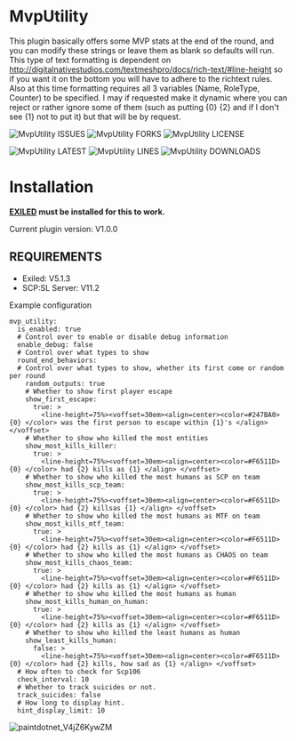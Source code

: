 # MvpUtility

This plugin basically offers some MVP stats at the end of the round, and you can modify these strings or leave them as blank so defaults will run. This type of text formatting is dependent on http://digitalnativestudios.com/textmeshpro/docs/rich-text/#line-height so if you want it on the bottom you will have to adhere to the richtext rules. Also at this time formatting requires all 3 variables (Name, RoleType, Counter) to be specified. I may if requested make it dynamic where you can reject or rather ignore some of them (such as putting {0} {2} and if I don't see {1} not to put it) but that will be by request. 

![MvpUtility ISSUES](https://img.shields.io/github/issues/Undid-Iridium/MvpUtility)
![MvpUtility FORKS](https://img.shields.io/github/forks/Undid-Iridium/MvpUtility)
![MvpUtility LICENSE](https://img.shields.io/github/license/Undid-Iridium/MvpUtility)


![MvpUtility LATEST](https://img.shields.io/github/v/release/Undid-Iridium/MvpUtility?include_prereleases&style=flat-square)
![MvpUtility LINES](https://img.shields.io/tokei/lines/github/Undid-Iridium/MvpUtility)
![MvpUtility DOWNLOADS](https://img.shields.io/github/downloads/Undid-Iridium/MvpUtility/total?style=flat-square)



# Installation

**[EXILED](https://github.com/Exiled-Team/EXILED) must be installed for this to work.**

Current plugin version: V1.0.0

## REQUIREMENTS
* Exiled: V5.1.3
* SCP:SL Server: V11.2


Example configuration
```
mvp_utility:
  is_enabled: true
  # Control over to enable or disable debug information
  enable_debug: false
  # Control over what types to show
  round_end_behaviors:
  # Control over what types to show, whether its first come or random per round
    random_outputs: true
    # Whether to show first player escape
    show_first_escape:
      true: >
        <line-height=75%><voffset=30em><align=center><color=#247BA0> {0} </color> was the first person to escape within {1}'s </align> </voffset>
    # Whether to show who killed the most entities
    show_most_kills_killer:
      true: >
        <line-height=75%><voffset=30em><align=center><color=#F6511D> {0} </color> had {2} kills as {1} </align> </voffset> 
    # Whether to show who killed the most humans as SCP on team
    show_most_kills_scp_team:
      true: >
        <line-height=75%><voffset=30em><align=center><color=#F6511D> {0} </color> had {2} killsas {1} </align> </voffset> 
    # Whether to show who killed the most humans as MTF on team
    show_most_kills_mtf_team:
      true: >
        <line-height=75%><voffset=30em><align=center><color=#F6511D> {0} </color> had {2} kills as {1} </align> </voffset> 
    # Whether to show who killed the most humans as CHAOS on team
    show_most_kills_chaos_team:
      true: >
        <line-height=75%><voffset=30em><align=center><color=#F6511D> {0} </color> had {2} kills as {1} </align> </voffset> 
    # Whether to show who killed the most humans as human
    show_most_kills_human_on_human:
      true: >
        <line-height=75%><voffset=30em><align=center><color=#F6511D> {0} </color> had {2} kills as {1} </align> </voffset> 
    # Whether to show who killed the least humans as human
    show_least_kills_human:
      false: >
        <line-height=75%><voffset=30em><align=center><color=#F6511D> {0} </color> had {2} kills, how sad as {1} </align> </voffset> 
  # How often to check for Scp106
  check_interval: 10
  # Whether to track suicides or not.
  track_suicides: false
  # How long to display hint.
  hint_display_limit: 10
 ```
 
![paintdotnet_V4jZ6KywZM](https://user-images.githubusercontent.com/24619207/164623340-95b71ddf-d494-4e21-860d-3a010a35264e.png)
